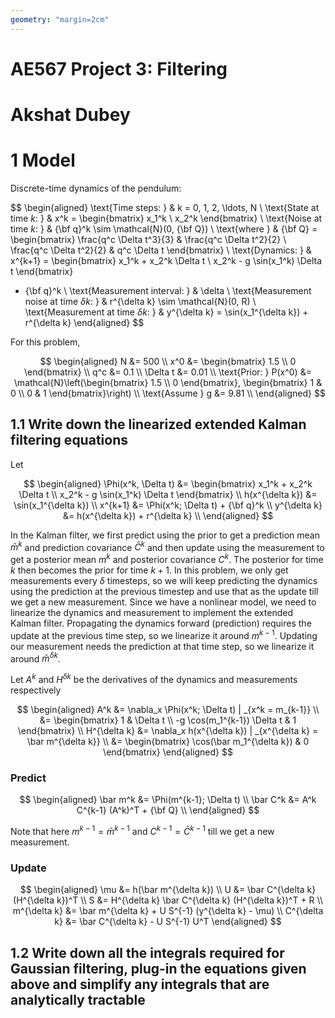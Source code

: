 ```yaml
---
geometry: "margin=2cm"
---
```


# AE567 Project 3: Filtering

# Akshat Dubey

# 1 Model

Discrete-time dynamics of the pendulum:

$$
\begin{aligned}
\text{Time steps: } & k = 0, 1, 2, \ldots, N \\
\text{State at time $k$: } & x^k = \begin{bmatrix} x_1^k \\ x_2^k \end{bmatrix} \\
\text{Noise at time $k$: } & {\bf q}^k \sim \mathcal{N}(0, {\bf Q}) \\
\text{where } & {\bf Q} = \begin{bmatrix}
\frac{q^c \Delta t^3}{3} & \frac{q^c \Delta t^2}{2} \\
\frac{q^c \Delta t^2}{2} & q^c \Delta t
\end{bmatrix} \\
\text{Dynamics: } & x^{k+1} =
\begin{bmatrix}
x_1^k + x_2^k \Delta t \\
x_2^k - g \sin(x_1^k) \Delta t
\end{bmatrix}
+ {\bf q}^k \\
\text{Measurement interval: } & \delta \\
\text{Measurement noise at time $\delta k$: } & r^{\delta k} \sim \mathcal{N}(0, R) \\
\text{Measurement at time $\delta k$: } & y^{\delta k} = \sin(x_1^{\delta k}) + r^{\delta k}
\end{aligned}
$$

For this problem,

$$
\begin{aligned}
N &= 500 \\
x^0 &= \begin{bmatrix} 1.5 \\ 0 \end{bmatrix} \\
q^c &= 0.1 \\
\Delta t &= 0.01 \\
\text{Prior: } P(x^0) &= \mathcal{N}\left(\begin{bmatrix} 1.5 \\ 0 \end{bmatrix}, \begin{bmatrix} 1 & 0 \\ 0 & 1 \end{bmatrix}\right) \\
\text{Assume } g &= 9.81 \\
\end{aligned}
$$

## 1.1 Write down the linearized extended Kalman filtering equations

Let

$$
\begin{aligned}
\Phi(x^k, \Delta t) &= \begin{bmatrix}
x_1^k + x_2^k \Delta t \\
x_2^k - g \sin(x_1^k) \Delta t
\end{bmatrix} \\
h(x^{\delta k}) &= \sin(x_1^{\delta k}) \\
x^{k+1} &= \Phi(x^k; \Delta t) + {\bf q}^k \\
y^{\delta k} &= h(x^{\delta k}) + r^{\delta k} \\
\end{aligned}
$$

In the Kalman filter, we first predict using the prior to get a prediction mean $\bar m^k$ and prediction covariance $\bar C^k$ and then update using the measurement to get a posterior mean $m^k$ and posterior covariance $C^k$. The posterior for time $k$ then becomes the prior for time $k+1$. In this problem, we only get measurements every $\delta$ timesteps, so we will keep predicting the dynamics using the prediction at the previous timestep and use that as the update till we get a new measurement. Since we have a nonlinear model, we need to linearize the dynamics and measurement to implement the extended Kalman filter. Propagating the dynamics forward (prediction) requires the update at the previous time step, so we linearize it around $m^{k-1}$. Updating our measurement needs the prediction at that time step, so we linearize it around $\bar m^{\delta k}$.

Let $A^k$ and $H^{\delta k}$ be the derivatives of the dynamics and measurements respectively

$$
\begin{aligned}
A^k &= \nabla_x \Phi(x^k; \Delta t) | _{x^k = m_{k-1}} \\
&= \begin{bmatrix}
1 & \Delta t \\
-g \cos(m_1^{k-1}) \Delta t & 1
\end{bmatrix} \\
H^{\delta k} &= \nabla_x h(x^{\delta k}) | _{x^{\delta k} = \bar m^{\delta k}} \\
&= \begin{bmatrix}
\cos(\bar m_1^{\delta k}) & 0
\end{bmatrix}
\end{aligned}
$$

### Predict

$$
\begin{aligned}
\bar m^k &= \Phi(m^{k-1}; \Delta t) \\
\bar C^k &= A^k C^{k-1} (A^k)^T + {\bf Q} \\
\end{aligned}
$$

Note that here $m^{k-1} = \bar m^{k-1}$ and $C^{k-1} = \bar C^{k-1}$ till we get a new measurement.

### Update

$$
\begin{aligned}
\mu &= h(\bar m^{\delta k}) \\
U &= \bar C^{\delta k} (H^{\delta k})^T \\
S &= H^{\delta k} \bar C^{\delta k} (H^{\delta k})^T + R \\
m^{\delta k} &= \bar m^{\delta k} + U S^{-1} (y^{\delta k} - \mu) \\
C^{\delta k} &= \bar C^{\delta k} - U S^{-1} U^T
\end{aligned}
$$

## 1.2 Write down all the integrals required for Gaussian filtering, plug-in the equations given above and simplify any integrals that are analytically tractable
